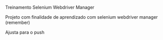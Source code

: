 Treinamento Selenium Webdriver Manager

Projeto com finalidade de aprendizado com selenium webdriver manager (remember)

Ajusta para o push
